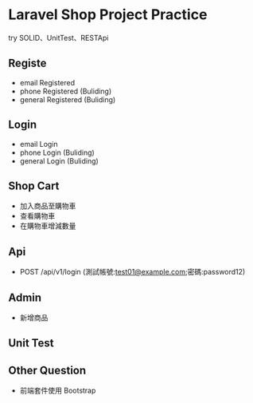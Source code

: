 # Laravel Shop Project Practice

try SOLID、UnitTest、RESTApi

## Registe

-   email Registered
-   phone Registered (Buliding)
-   general Registered (Buliding)

## Login

-   email Login
-   phone Login (Buliding)
-   general Login (Buliding)

## Shop Cart

-   加入商品至購物車
-   查看購物車
-   在購物車增減數量

## Api

-   POST /api/v1/login (測試帳號:test01@example.com;密碼:password12)

## Admin

-   新增商品

## Unit Test

## Other Question

-   前端套件使用 Bootstrap

